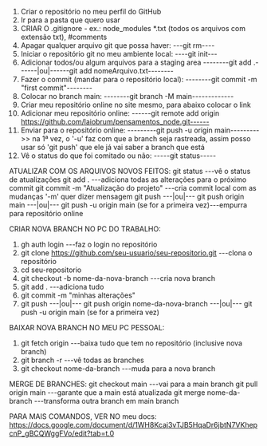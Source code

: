 1. Criar o repositório no meu perfil do GitHub
2. Ir para a pasta que quero usar
3. CRIAR O .gitignore - ex.: node_modules *.txt (todos os arquivos com extensão txt), #comments
4. Apagar qualquer arquivo git que possa haver: ---git rm----
5. Iniciar o repositório git no meu ambiente local: ----git init---
6. Adicionar todos/ou algum arquivos para a staging area --------git add .------|ou|------git add nomeArquivo.txt--------
7. Fazer o commit (mandar para o repositório local): --------git commit -m "first commit"--------
8. Colocar no branch main: --------git branch -M main-------------
9. Criar meu repositório online no site mesmo, para abaixo colocar o link
10. Adicionar meu repositório online: ------git remote add origin https://github.com/laiobrum/pensamentos_node.git------
11. Enviar para o repositório online: ---------git push -u origin main--------->> na 1ª vez, o '-u' faz com que a branch seja rastreada, assim posso usar só 'git push' que ele já vai saber a branch que está
12. Vê o status do que foi comitado ou não: -----git status-----

ATUALIZAR COM OS ARQUIVOS NOVOS FEITOS: 
git status ---vê o status de atualizações
git add . ---adiciona todas as alterações para o próximo commit
git commit -m "Atualização do projeto" ---cria commit local com as mudanças '-m' quer dizer mensagem
git push ---|ou|--- git push origin main ---|ou|--- git push -u origin main (se for a primeira vez)---empurra para repositório online

CRIAR NOVA BRANCH NO PC DO TRABALHO:
1. gh auth login ---faz o login no repositório 
2. git clone https://github.com/seu-usuario/seu-repositorio.git ---clona o repositório
3. cd seu-repositorio
4. git checkout -b nome-da-nova-branch ---cria nova branch
5. git add . ---adiciona tudo
6. git commit -m "minhas alterações"
7. git push ---|ou|--- git push origin nome-da-nova-branch ---|ou|--- git push -u origin main (se for a primeira vez)

BAIXAR NOVA BRANCH NO MEU PC PESSOAL:
1. git fetch origin ---baixa tudo que tem no repositório (inclusive nova branch)
2. git branch -r ---vê todas as branches
3. git checkout nome-da-branch ---muda para a nova branch

MERGE DE BRANCHES:
git checkout main ---vai para a main branch
git pull origin main ---garante que a main está atualizada
git merge nome-da-branch ---transforma outra branch em main branch

PARA MAIS COMANDOS, VER NO meu docs: https://docs.google.com/document/d/1WH8Kcaj3vTJB5HqaDr6jbtN7VKhepcnP_gBCQWggFVo/edit?tab=t.0 
